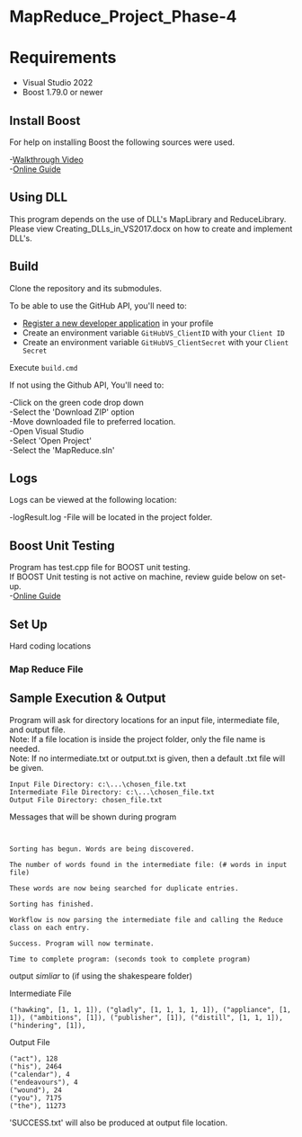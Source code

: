 # MapReduce_Project_Phase-4
# Requirements

  * Visual Studio 2022
  * Boost 1.79.0 or newer

## Install Boost

For help on installing Boost the following sources were used. 

-[Walkthrough Video](https://www.youtube.com/watch?v=5afpq2TkOHc&t=451s)
<br>
-[Online Guide](https://levelup.gitconnected.com/the-definite-guide-on-compiling-and-linking-boost-c-libraries-for-visual-studio-projects-c79464d7282d)

## Using DLL
This program depends on the use of DLL's MapLibrary and ReduceLibrary. Please view Creating_DLLs_in_VS2017.docx on how to create and implement DLL's. 

## Build

Clone the repository and its submodules.

To be able to use the GitHub API, you'll need to:

- [Register a new developer application](https://github.com/settings/developers) in your profile
- Create an environment variable `GitHubVS_ClientID` with your `Client ID`
- Create an environment variable `GitHubVS_ClientSecret` with your `Client Secret`

Execute `build.cmd`

If not using the Github API, You'll need to:

-Click on the green code drop down
<br>
-Select the 'Download ZIP' option
<br>
-Move downloaded file to preferred location.
<br>
-Open Visual Studio
<br>
-Select 'Open Project'
<br>
-Select the 'MapReduce.sln'
<br>

## Logs
Logs can be viewed at the following location:

-logResult.log
-File will be located in the project folder.

## Boost Unit Testing
Program has test.cpp file for BOOST unit testing. 
<br>
If BOOST Unit testing is not active on machine, review guide below on set-up.
<br>
-[Online Guide](https://docs.microsoft.com/en-us/visualstudio/test/how-to-use-boost-test-for-cpp?view=vs-2022)

## Set Up
Hard coding locations
<br>
### Map Reduce File



## Sample Execution & Output

Program will ask for directory locations for an input file, intermediate file, and output file. 
<br>
Note: If a file location is inside the project folder, only the file name is needed. 
<br>
Note: If no intermediate.txt or output.txt is given, then a default .txt file will be given. 

```
Input File Directory: c:\...\chosen_file.txt
Intermediate File Directory: c:\...\chosen_file.txt 
Output File Directory: chosen_file.txt

```

Messages that will be shown during program
```


Sorting has begun. Words are being discovered.

The number of words found in the intermediate file: (# words in input file)

These words are now being searched for duplicate entries.

Sorting has finished.

Workflow is now parsing the intermediate file and calling the Reduce class on each entry.

Success. Program will now terminate.

Time to complete program: (seconds took to complete program)

```

output *simliar* to (if using the shakespeare folder)

Intermediate File
```
("hawking", [1, 1, 1]), ("gladly", [1, 1, 1, 1, 1]), ("appliance", [1, 1]), ("ambitions", [1]), ("publisher", [1]), ("distill", [1, 1, 1]), ("hindering", [1]), 
```

Output File

```
("act"), 128
("his"), 2464
("calendar"), 4
("endeavours"), 4
("wound"), 24
("you"), 7175
("the"), 11273
```
'SUCCESS.txt' will also be produced at output file location.
